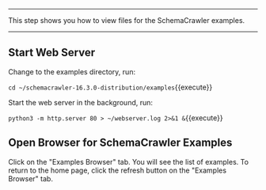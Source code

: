 -----

This step shows you how to view files for the SchemaCrawler examples.

-----

## Start Web Server

Change to the examples directory, run:

`cd ~/schemacrawler-16.3.0-distribution/examples`{{execute}}

Start the web server in the background, run:

`python3 -m http.server 80 > ~/webserver.log 2>&1 &`{{execute}}

## Open Browser for SchemaCrawler Examples

Click on the "Examples Browser" tab. You will see the list of examples. To return to the home page, click the refresh button on the "Examples Browser" tab.
